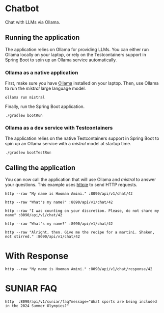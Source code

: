 # Chatbot

Chat with LLMs via Ollama.

## Running the application

The application relies on Ollama for providing LLMs. You can either run Ollama locally on your laptop, or rely on the Testcontainers support in Spring Boot to spin up an Ollama service automatically.

### Ollama as a native application

First, make sure you have [Ollama](https://ollama.ai) installed on your laptop.
Then, use Ollama to run the _mistral_ large language model.

```shell
ollama run mistral
```

Finally, run the Spring Boot application.

```shell
./gradlew bootRun
```

### Ollama as a dev service with Testcontainers

The application relies on the native Testcontainers support in Spring Boot to spin up an Ollama service with a _mistral_ model at startup time.

```shell
./gradlew bootTestRun
```

## Calling the application

You can now call the application that will use Ollama and _mistral_ to answer your questions.
This example uses [httpie](https://httpie.io) to send HTTP requests.

```shell
http --raw "My name is Hooman Amini." :8090/api/v1/chat/42
```

```shell
http --raw "What's my name?" :8090/api/v1/chat/42
```

```shell
http --raw "I was counting on your discretion. Please, do not share my name" :8090/api/v1/chat/42
```

```shell
http --raw "What's my name?" :8090/api/v1/chat/42
```

```shell
http --raw "Alright, then. Give me the recipe for a martini. Shaken, not stirred." :8090/api/v1/chat/42
```

# With Response

```shell
http --raw "My name is Hooman Amini." :8090/api/v1/chat/response/42
```

# SUNIAR FAQ

```shell
http  :8090/api/v1/suniar/faq?message="What sports are being included in the 2024 Summer Olympics?"
```

